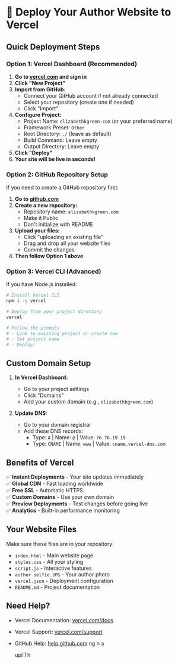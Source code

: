 # 🚀 Deploy Your Author Website to Vercel

## Quick Deployment Steps

### Option 1: Vercel Dashboard (Recommended)

1. **Go to [vercel.com](https://vercel.com) and sign in**
2. **Click "New Project"**
3. **Import from GitHub:**
   - Connect your GitHub account if not already connected
   - Select your repository (create one if needed)
   - Click "Import"
4. **Configure Project:**
   - Project Name: `elizabethkgreen-com` (or your preferred name)
   - Framework Preset: `Other`
   - Root Directory: `./` (leave as default)
   - Build Command: Leave empty
   - Output Directory: Leave empty
5. **Click "Deploy"**
6. **Your site will be live in seconds!**

### Option 2: GitHub Repository Setup

If you need to create a GitHub repository first:

1. **Go to [github.com](https://github.com)**
2. **Create a new repository:**
   - Repository name: `elizabethkgreen.com`
   - Make it Public
   - Don't initialize with README
3. **Upload your files:**
   - Click "uploading an existing file"
   - Drag and drop all your website files
   - Commit the changes
4. **Then follow Option 1 above**

### Option 3: Vercel CLI (Advanced)

If you have Node.js installed:

```bash
# Install Vercel CLI
npm i -g vercel

# Deploy from your project directory
vercel

# Follow the prompts
# - Link to existing project or create new
# - Set project name
# - Deploy!
```

## Custom Domain Setup

1. **In Vercel Dashboard:**
   - Go to your project settings
   - Click "Domains"
   - Add your custom domain (e.g., `elizabethkgreen.com`)

2. **Update DNS:**
   - Go to your domain registrar
   - Add these DNS records:
     - Type: `A` | Name: `@` | Value: `76.76.19.19`
     - Type: `CNAME` | Name: `www` | Value: `cname.vercel-dns.com`

## Benefits of Vercel

✅ **Instant Deployments** - Your site updates immediately  
✅ **Global CDN** - Fast loading worldwide  
✅ **Free SSL** - Automatic HTTPS  
✅ **Custom Domains** - Use your own domain  
✅ **Preview Deployments** - Test changes before going live  
✅ **Analytics** - Built-in performance monitoring  

## Your Website Files

Make sure these files are in your repository:
- `index.html` - Main website page
- `styles.css` - All your styling
- `script.js` - Interactive features
- `author selfie.JPG` - Your author photo
- `vercel.json` - Deployment configuration
- `README.md` - Project documentation

## Need Help?

- Vercel Documentation: [vercel.com/docs](https://vercel.com/docs)
- Vercel Support: [vercel.com/support](https://vercel.com/support)
- GitHub Help: [help.github.com](https://help.github.com)
ng n a

   upl
      Th
      